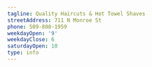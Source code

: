 ```yaml
---
tagline: Quality Haircuts & Hot Towel Shaves
streetAddress: 711 N Monroe St
phone: 509-808-1959
weekdayOpen: '9'
weekdayClose: 6
saturdayOpen: 10
type: info
---
```



